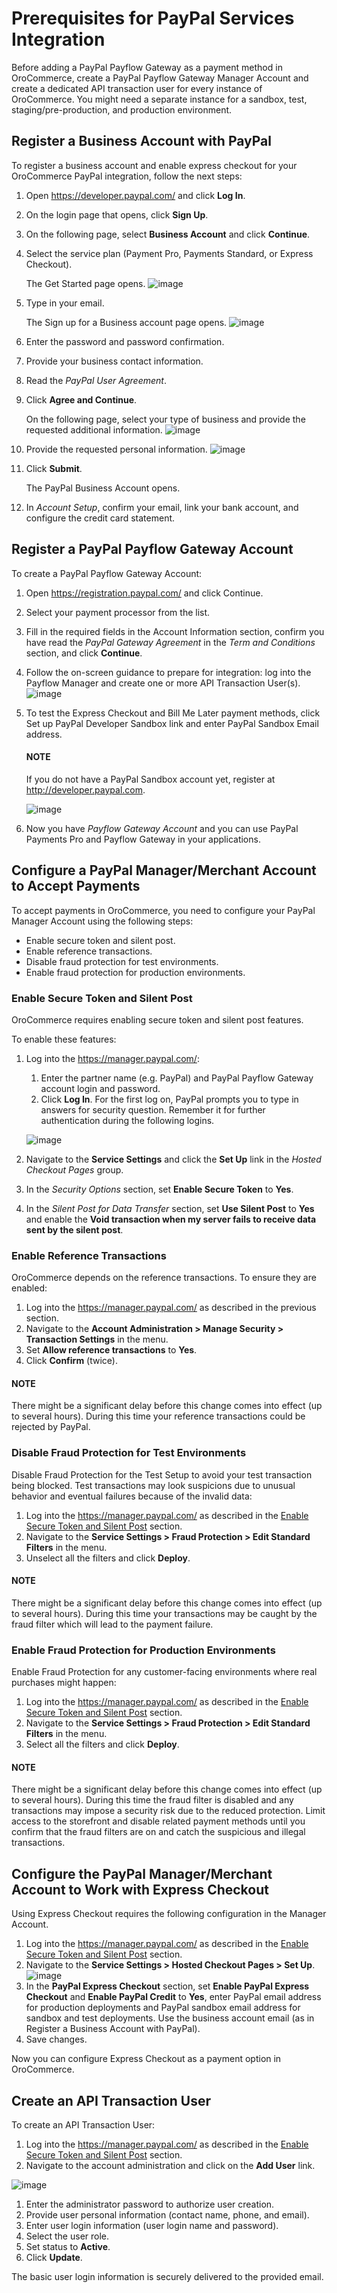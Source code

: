 <a id="user-guide-payment-prerequisites-paypal"></a>

# Prerequisites for PayPal Services Integration

<!-- begin -->

Before adding a PayPal Payflow Gateway as a payment method in OroCommerce, create a PayPal Payflow Gateway Manager Account and create a dedicated API transaction user for every instance of OroCommerce. You might need a separate instance for a sandbox, test, staging/pre-production, and production environment.

## Register a Business Account with PayPal

To register a business account and enable express checkout for your OroCommerce PayPal integration, follow the next steps:

1. Open <a href="https://developer.paypal.com/" target="_blank">https://developer.paypal.com/</a> and click **Log In**.
2. On the login page that opens, click **Sign Up**.
3. On the following page, select **Business Account** and click **Continue**.
4. Select the service plan (Payment Pro, Payments Standard, or Express Checkout).

   The Get Started page opens.
   ![image](user/img/system/integrations/paypal/paypal_business_account_1.png)
5. Type in your email.

   The Sign up for a Business account page opens.
   ![image](user/img/system/integrations/paypal/paypal_business_account_2.png)
6. Enter the password and password confirmation.
7. Provide your business contact information.
8. Read the *PayPal User Agreement*.
9. Click **Agree and Continue**.

   On the following page, select your type of business and provide the requested additional information.
   ![image](user/img/system/integrations/paypal/paypal_business_account_3.png)
10. Provide the requested personal information.
    ![image](user/img/system/integrations/paypal/paypal_business_account_4.png)
11. Click **Submit**.

    The PayPal Business Account opens.
12. In *Account Setup*, confirm your email, link your bank account, and configure the credit card statement.

## Register a PayPal Payflow Gateway Account

To create a PayPal Payflow Gateway Account:

1. Open <a href="https://registration.paypal.com/" target="_blank">https://registration.paypal.com/</a> and click Continue.
2. Select your payment processor from the list.
3. Fill in the required fields in the Account Information section, confirm you have read the *PayPal Gateway Agreement* in the *Term and Conditions* section, and click **Continue**.
4. Follow the on-screen guidance to prepare for integration: log into the Payflow Manager and create one or more API Transaction User(s).
   ![image](user/img/system/integrations/paypal/paypal_sandbox_test_account.png)
5. To test the Express Checkout and Bill Me Later payment methods, click Set up PayPal Developer Sandbox link and enter PayPal Sandbox Email address.

   #### NOTE
   If you do not have a PayPal Sandbox account yet, register at <a href="http://developer.paypal.com" target="_blank">http://developer.paypal.com</a>.

   ![image](user/img/system/integrations/paypal/paypal_register_dev_account.png)
6. Now you have *Payflow Gateway Account* and you can use PayPal Payments Pro and Payflow Gateway in your applications.

## Configure a PayPal Manager/Merchant Account to Accept Payments

To accept payments in OroCommerce, you need to configure your PayPal Manager Account using the following steps:

* Enable secure token and silent post.
* Enable reference transactions.
* Disable fraud protection for test environments.
* Enable fraud protection for production environments.

### Enable Secure Token and Silent Post

OroCommerce requires enabling secure token and silent post features.

To enable these features:

1. Log into the <a href="https://manager.paypal.com/" target="_blank">https://manager.paypal.com/</a>:
   1. Enter the partner name (e.g. PayPal) and PayPal Payflow Gateway account login and password.
   2. Click **Log In**. For the first log on, PayPal prompts you to type in answers for security question. Remember it for further authentication during the following logins.

   ![image](user/img/system/integrations/paypal/paypal_manager_login.png)
2. Navigate to the **Service Settings** and click the **Set Up** link in the *Hosted Checkout Pages* group.
3. In the *Security Options* section, set **Enable Secure Token** to **Yes**.
4. In the *Silent Post for Data Transfer* section, set **Use Silent Post** to **Yes** and enable the **Void transaction when my server fails to receive data sent by the silent post**.

### Enable Reference Transactions

OroCommerce depends on the reference transactions. To ensure they are enabled:

1. Log into the <a href="https://manager.paypal.com/" target="_blank">https://manager.paypal.com/</a> as described in the previous section.
2. Navigate to the **Account Administration > Manage Security > Transaction Settings** in the menu.
3. Set **Allow reference transactions** to **Yes**.
4. Click **Confirm** (twice).

#### NOTE
There might be a significant delay before this change comes into effect (up to several hours). During this time your reference transactions could be rejected by PayPal.

### Disable Fraud Protection for Test Environments

Disable Fraud Protection for the Test Setup to avoid your test transaction being blocked. Test transactions may look suspicions due to unusual behavior and eventual failures because of the invalid data:

1. Log into the <a href="https://manager.paypal.com/" target="_blank">https://manager.paypal.com/</a> as described in the [Enable Secure Token and Silent Post]() section.
2. Navigate to the **Service Settings > Fraud Protection > Edit Standard Filters** in the menu.
3. Unselect all the filters and click **Deploy**.

#### NOTE
There might be a significant delay before this change comes into effect (up to several hours). During this time your transactions may be caught by the fraud filter which will lead to the payment failure.

### Enable Fraud Protection for Production Environments

Enable Fraud Protection for any customer-facing environments where real purchases might happen:

1. Log into the <a href="https://manager.paypal.com/" target="_blank">https://manager.paypal.com/</a> as described in the [Enable Secure Token and Silent Post]() section.
2. Navigate to the **Service Settings > Fraud Protection > Edit Standard Filters** in the menu.
3. Select all the filters and click **Deploy**.

#### NOTE
There might be a significant delay before this change comes into effect (up to several hours). During this time the fraud filter is disabled and any transactions may impose a security risk due to the reduced protection. Limit access to the storefront and disable related payment methods until you confirm that the fraud filters are on and catch the suspicious and illegal transactions.

## Configure the PayPal Manager/Merchant Account to Work with Express Checkout

Using Express Checkout requires the following configuration in the Manager Account.

1. Log into the <a href="https://manager.paypal.com/" target="_blank">https://manager.paypal.com/</a> as described in the [Enable Secure Token and Silent Post]() section.
2. Navigate to the **Service Settings > Hosted Checkout Pages > Set Up**.
   ![image](user/img/system/integrations/paypal/paypal_express_checkout_configuration1.png)
3. In the **PayPal Express Checkout** section, set **Enable PayPal Express Checkout** and **Enable PayPal Credit** to **Yes**, enter PayPal email address for production deployments and PayPal sandbox email address for sandbox and test deployments. Use the business account email (as in Register a Business Account with PayPal).
4. Save changes.

Now you can configure Express Checkout as a payment option in OroCommerce.

## Create an API Transaction User

To create an API Transaction User:

1. Log into the <a href="https://manager.paypal.com/" target="_blank">https://manager.paypal.com/</a> as described in the [Enable Secure Token and Silent Post]() section.
2. Navigate to the account administration and click on the **Add User** link.

![image](user/img/system/integrations/paypal/paypal_manager_add_user.png)
1. Enter the administrator password to authorize user creation.
2. Provide user personal information (contact name, phone, and email).
3. Enter user login information (user login name and password).
4. Select the user role.
5. Set status to **Active**.
6. Click **Update**.

The basic user login information is securely delivered to the provided email.
